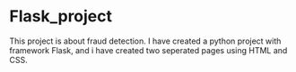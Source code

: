 # Flask_project
This project is about fraud detection. I have created a python project with framework Flask, and i have created two seperated pages using HTML and CSS.
